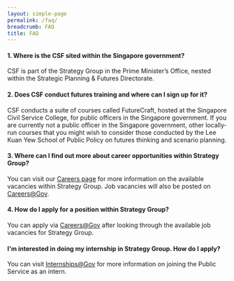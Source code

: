 ```yaml
---
layout: simple-page
permalink: /faq/
breadcrumb: FAQ
title: FAQ
---
```


#### **1. Where is the CSF sited within the Singapore government?** 

CSF is part of the Strategy Group in the Prime Minister’s Office, nested within the Strategic Planning & Futures Directorate. 

#### **2. Does CSF conduct futures training and where can I sign up for it?**

CSF conducts a suite of courses called FutureCraft, hosted at the Singapore Civil Service College, for public officers in the Singapore government. If you are currently not a public officer in the Singapore government, other locally-run courses that you might wish to consider those conducted by the Lee Kuan Yew School of Public Policy on futures thinking and scenario planning.



#### **3. Where can I find out more about career opportunities within Strategy Group?**

You can visit our [Careers page]({{site.baseurl}}/careers/) for more information on the available vacancies within Strategy Group. Job vacancies will also be posted on [Careers@Gov](http://careers.pageuppeople.com/688/cwlive/en/filter/?=&search-keyword=&brand=strategy%20group&job-mail-subscribe-privacy=agree).

#### **4. How do I apply for a position within Strategy Group?**

You can apply via [Careers@Gov](http://careers.pageuppeople.com/688/cwlive/en/filter/?=&search-keyword=&brand=strategy%20group&job-mail-subscribe-privacy=agree) after looking through the available job vacancies for Strategy Group.

#### **I'm interested in doing my internship in Strategy Group. How do I apply?**

You can visit [Internships@Gov](https://www.careers.gov.sg/internships@gov) for more information on joining the Public Service as an intern.
